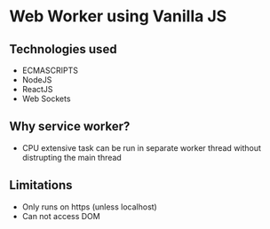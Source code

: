# Web Worker using Vanilla JS

## Technologies used
- ECMASCRIPTS
- NodeJS
- ReactJS
- Web Sockets

## Why service worker?
- CPU extensive task can be run in separate worker thread without distrupting the main thread

## Limitations
- Only runs on https (unless localhost)
- Can not access DOM

